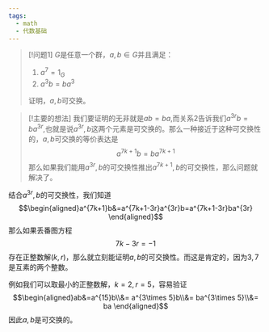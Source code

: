 ```yaml
---
tags:
  - math
  - 代数基础
---
```


> [!问题1]
> $G$是任意一个群，$a,b\in G$并且满足：
> 1. $a^7=1_G$
> 2. $a^3b=ba^3$
> 
> 证明，$a,b$可交换。

> [!主要的想法]
> 我们要证明的无非就是$ab=ba$,而关系2告诉我们$a^{3r}b=ba^{3r}$,也就是说$a^{3r},b$这两个元素是可交换的。那么一种接近于这种可交换性的，$a,b$可交换的等价表达是$$a^{7k+1}b=ba^{7k+1}$$那么如果我们能用$a^{3r},b$的可交换性推出$a^{7k+1},b$的可交换性，那么问题就解决了。

结合$a^{3r},b$的可交换性，我们知道$$\begin{aligned}a^{7k+1}b&=a^{7k+1-3r}a^{3r}b=a^{7k+1-3r}ba^{3r} \end{aligned}$$那么如果丢番图方程$$7k-3r=-1$$存在正整数解$(k,r)$，那么就立刻能证明$a,b$的可交换性。而这是肯定的，因为$3,7$是互素的两个整数。

例如我们可以取最小的正整数解，$k=2,r=5$，容易验证$$\begin{aligned}ab&=a^{15}b\\&= a^{3\times 5}b\\&= ba^{3\times 5}\\&= ba \end{aligned}$$
因此$a,b$是可交换的。

